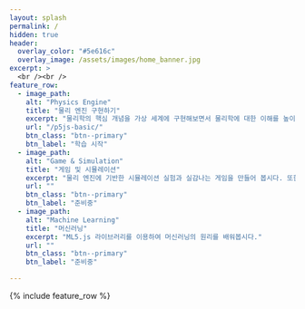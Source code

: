 ```yaml
---
layout: splash
permalink: /
hidden: true
header:
  overlay_color: "#5e616c"
  overlay_image: /assets/images/home_banner.jpg
excerpt: >
  <br /><br />
feature_row:
  - image_path: 
    alt: "Physics Engine"
    title: "물리 엔진 구현하기"
    excerpt: "물리학의 핵심 개념을 가상 세계에 구현해보면서 물리학에 대한 이해를 높이는데 그 목적이 있습니다."
    url: "/p5js-basic/"
    btn_class: "btn--primary"
    btn_label: "학습 시작"
  - image_path: 
    alt: "Game & Simulation"
    title: "게임 및 시뮬레이션"
    excerpt: "물리 엔진에 기반한 시뮬레이션 실험과 실감나는 게임을 만들어 봅시다. 또한 강화학습을 적용한 게임을 만들어 봅시다."
    url: ""
    btn_class: "btn--primary"
    btn_label: "준비중"      
  - image_path: 
    alt: "Machine Learning"
    title: "머신러닝"
    excerpt: "ML5.js 라이브러리를 이용하여 머신러닝의 원리를 배워봅시다."
    url: ""
    btn_class: "btn--primary"
    btn_label: "준비중"

---
```


{% include feature_row %}
